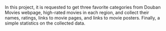 In this project, it is requested to get three favorite categories from Douban Movies webpage, high-rated movies in each region, and collect their names, ratings, links to movie pages, and links to movie posters. Finally, a simple statistics on the collected data.
